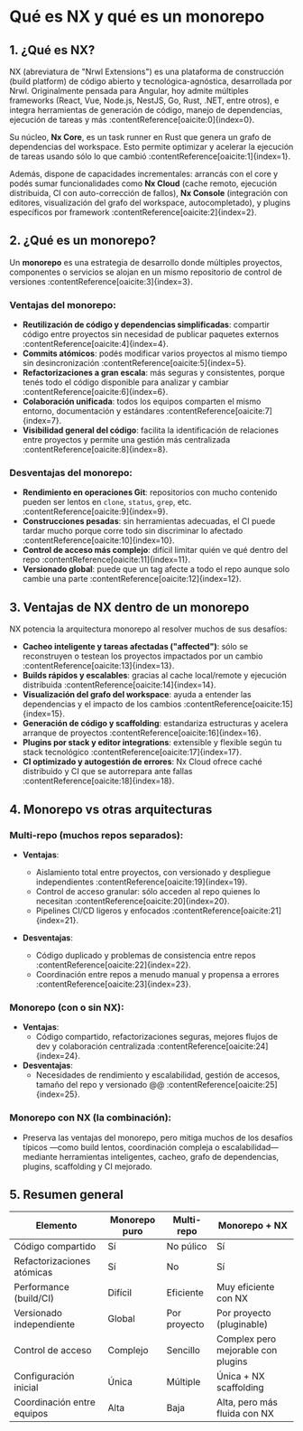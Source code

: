 # Qué es NX y qué es un monorepo

## 1. ¿Qué es NX?

NX (abreviatura de "Nrwl Extensions") es una plataforma de construcción (build platform) de código abierto y tecnológica-agnóstica, desarrollada por Nrwl. Originalmente pensada para Angular, hoy admite múltiples frameworks (React, Vue, Node.js, NestJS, Go, Rust, .NET, entre otros), e integra herramientas de generación de código, manejo de dependencias, ejecución de tareas y más :contentReference[oaicite:0]{index=0}.

Su núcleo, **Nx Core**, es un task runner en Rust que genera un grafo de dependencias del workspace. Esto permite optimizar y acelerar la ejecución de tareas usando sólo lo que cambió :contentReference[oaicite:1]{index=1}.

Además, dispone de capacidades incrementales: arrancás con el core y podés sumar funcionalidades como **Nx Cloud** (cache remoto, ejecución distribuida, CI con auto-corrección de fallos), **Nx Console** (integración con editores, visualización del grafo del workspace, autocompletado), y plugins específicos por framework :contentReference[oaicite:2]{index=2}.

## 2. ¿Qué es un monorepo?

Un **monorepo** es una estrategia de desarrollo donde múltiples proyectos, componentes o servicios se alojan en un mismo repositorio de control de versiones :contentReference[oaicite:3]{index=3}.

###  Ventajas del monorepo:
- **Reutilización de código y dependencias simplificadas**: compartir código entre proyectos sin necesidad de publicar paquetes externos :contentReference[oaicite:4]{index=4}.
- **Commits atómicos**: podés modificar varios proyectos al mismo tiempo sin desincronización :contentReference[oaicite:5]{index=5}.
- **Refactorizaciones a gran escala**: más seguras y consistentes, porque tenés todo el código disponible para analizar y cambiar :contentReference[oaicite:6]{index=6}.
- **Colaboración unificada**: todos los equipos comparten el mismo entorno, documentación y estándares :contentReference[oaicite:7]{index=7}.
- **Visibilidad general del código**: facilita la identificación de relaciones entre proyectos y permite una gestión más centralizada :contentReference[oaicite:8]{index=8}.

###  Desventajas del monorepo:
- **Rendimiento en operaciones Git**: repositorios con mucho contenido pueden ser lentos en `clone`, `status`, `grep`, etc. :contentReference[oaicite:9]{index=9}.
- **Construcciones pesadas**: sin herramientas adecuadas, el CI puede tardar mucho porque corre todo sin discriminar lo afectado :contentReference[oaicite:10]{index=10}.
- **Control de acceso más complejo**: difícil limitar quién ve qué dentro del repo :contentReference[oaicite:11]{index=11}.
- **Versionado global**: puede que un tag afecte a todo el repo aunque solo cambie una parte :contentReference[oaicite:12]{index=12}.

## 3. Ventajas de NX dentro de un monorepo

NX potencia la arquitectura monorepo al resolver muchos de sus desafíos:

- **Cacheo inteligente y tareas afectadas ("affected")**: sólo se reconstruyen o testean los proyectos impactados por un cambio :contentReference[oaicite:13]{index=13}.
- **Builds rápidos y escalables**: gracias al cache local/remote y ejecución distribuida :contentReference[oaicite:14]{index=14}.
- **Visualización del grafo del workspace**: ayuda a entender las dependencias y el impacto de los cambios :contentReference[oaicite:15]{index=15}.
- **Generación de código y scaffolding**: estandariza estructuras y acelera arranque de proyectos :contentReference[oaicite:16]{index=16}.
- **Plugins por stack y editor integrations**: extensible y flexible según tu stack tecnológico :contentReference[oaicite:17]{index=17}.
- **CI optimizado y autogestión de errores**: Nx Cloud ofrece caché distribuido y CI que se autorrepara ante fallas :contentReference[oaicite:18]{index=18}.

## 4. Monorepo vs otras arquitecturas

###  Multi-repo (muchos repos separados):
- **Ventajas**:
  - Aislamiento total entre proyectos, con versionado y despliegue independientes :contentReference[oaicite:19]{index=19}.
  - Control de acceso granular: sólo acceden al repo quienes lo necesitan :contentReference[oaicite:20]{index=20}.
  - Pipelines CI/CD ligeros y enfocados :contentReference[oaicite:21]{index=21}.

- **Desventajas**:
  - Código duplicado y problemas de consistencia entre repos :contentReference[oaicite:22]{index=22}.
  - Coordinación entre repos a menudo manual y propensa a errores :contentReference[oaicite:23]{index=23}.

###  Monorepo (con o sin NX):
- **Ventajas**:
  - Código compartido, refactorizaciones seguras, mejores flujos de dev y colaboración centralizada :contentReference[oaicite:24]{index=24}.
- **Desventajas**:
  - Necesidades de rendimiento y escalabilidad, gestión de accesos, tamaño del repo y versionado @@ :contentReference[oaicite:25]{index=25}.

###  Monorepo con NX (la combinación):
- Preserva las ventajas del monorepo, pero mitiga muchos de los desafíos típicos —como build lentos, coordinación compleja o escalabilidad— mediante herramientas inteligentes, cacheo, grafo de dependencias, plugins, scaffolding y CI mejorado.

## 5. Resumen general

| Elemento                     | Monorepo puro     | Multi-repo       | Monorepo + NX               |
|-----------------------------|-------------------|------------------|-----------------------------|
| Código compartido           |  Sí             |  No púlico      |  Sí                      |
| Refactorizaciones atómicas   |  Sí             |  No             |  Sí                      |
| Performance (build/CI)       |  Difícil       |  Eficiente      |  Muy eficiente con NX    |
| Versionado independiente     |  Global        |  Por proyecto   | Por proyecto (pluginable)  |
| Control de acceso            |  Complejo       |  Sencillo       | Complex pero mejorable con plugins |
| Configuración inicial        |  Única         |  Múltiple       |  Única + NX scaffolding  |
| Coordinación entre equipos   |  Alta           |  Baja           |  Alta, pero más fluida con NX |


